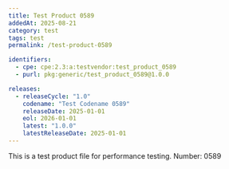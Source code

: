 ```yaml
---
title: Test Product 0589
addedAt: 2025-08-21
category: test
tags: test
permalink: /test-product-0589

identifiers:
  - cpe: cpe:2.3:a:testvendor:test_product_0589
  - purl: pkg:generic/test_product_0589@1.0.0

releases:
  - releaseCycle: "1.0"
    codename: "Test Codename 0589"
    releaseDate: 2025-01-01
    eol: 2026-01-01
    latest: "1.0.0"
    latestReleaseDate: 2025-01-01
---
```


This is a test product file for performance testing. Number: 0589
